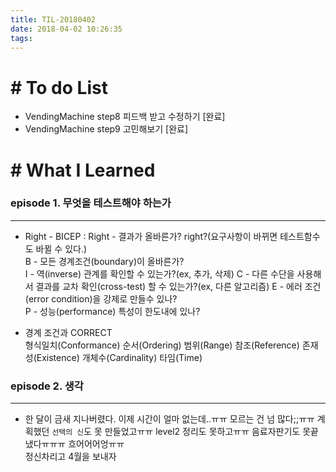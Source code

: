 ```yaml
---
title: TIL-20180402
date: 2018-04-02 10:26:35
tags: 
---
```


# # To do List

- VendingMachine step8 피드백 받고 수정하기 [완료]
- VendingMachine step9 고민해보기 [완료]



# # What I Learned

### episode 1. 무엇을 테스트해야 하는가

---

- Right - BICEP
: Right - 결과가 올바른가? right?(요구사항이 바뀌면 테스트함수도 바뀔 수 있다.)  
B - 모든 경계조건(boundary)이 올바른가?  
I - 역(inverse) 관계를 확인할 수 있는가?(ex, 추가, 삭제)
C - 다른 수단을 사용해서 결과를 교차 확인(cross-test) 할 수 있는가?(ex, 다른 알고리즘)
E - 에러 조건(error condition)을 강제로 만들수 있나?  
P - 성능(performance) 특성이 한도내에 있나?  

- 경계 조건과 CORRECT  
형식일치(Conformance)
순서(Ordering)
범위(Range)
참조(Reference)
존재성(Existence)
개체수(Cardinality)
타임(Time)

### episode 2. 생각

---

- 한 달이 금새 지나버렸다. 이제 시간이 얼마 없는데..ㅠㅠ 모르는 건 넘 많다;;ㅠㅠ 계획했던 `선택의 신`도 못 만들었고ㅠㅠ level2 정리도 못하고ㅠㅠ 음료자판기도 못끝냈다ㅠㅠㅠ 흐어어어엉ㅠㅠ  
정신차리고 4월을 보내자
